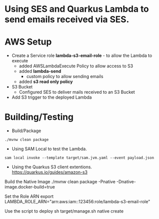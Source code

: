 # Using SES and Quarkus Lambda to send emails received via SES.

# AWS Setup

- Create a Service role **lambda-s3-email-role** - to allow the Lambda to execute
  - added AWSLambdaExecute Policy to allow access to S3
  - added **lambda-send**  
    - custom policy to allow sending emails
  - added **s3 read only policy**
- S3 Bucket
  - Configured SES to deliver mails received to an S3 Bucket
- Add S3 trigger to the deployed Lambda


# Building/Testing

- Build/Package
~~~
./mvnw clean package
~~~
- Using SAM Local to test the Lambda.
~~~
sam local invoke --template target/sam.jvm.yaml --event payload.json
~~~
- Using the Quarkus S3 client extentions.
https://quarkus.io/guides/amazon-s3

Build the Native Image
./mvnw clean package -Pnative -Dnative-image.docker-build=true

Set the Role ARN
export LAMBDA_ROLE_ARN="arn:aws:iam::123456:role/lambda-s3-email-role"

Use the script to deploy
sh target/manage.sh native create
